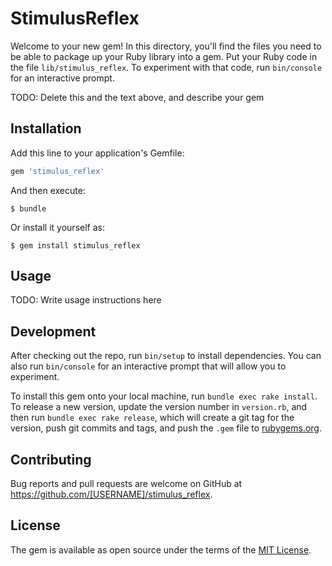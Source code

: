 # StimulusReflex

Welcome to your new gem! In this directory, you'll find the files you need to be able to package up your Ruby library into a gem. Put your Ruby code in the file `lib/stimulus_reflex`. To experiment with that code, run `bin/console` for an interactive prompt.

TODO: Delete this and the text above, and describe your gem

## Installation

Add this line to your application's Gemfile:

```ruby
gem 'stimulus_reflex'
```

And then execute:

    $ bundle

Or install it yourself as:

    $ gem install stimulus_reflex

## Usage

TODO: Write usage instructions here

## Development

After checking out the repo, run `bin/setup` to install dependencies. You can also run `bin/console` for an interactive prompt that will allow you to experiment.

To install this gem onto your local machine, run `bundle exec rake install`. To release a new version, update the version number in `version.rb`, and then run `bundle exec rake release`, which will create a git tag for the version, push git commits and tags, and push the `.gem` file to [rubygems.org](https://rubygems.org).

## Contributing

Bug reports and pull requests are welcome on GitHub at https://github.com/[USERNAME]/stimulus_reflex.

## License

The gem is available as open source under the terms of the [MIT License](https://opensource.org/licenses/MIT).
